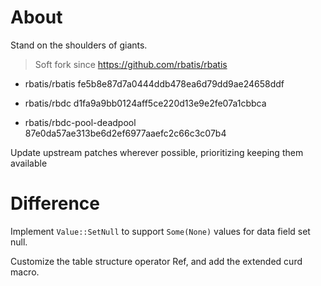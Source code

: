 

# About

Stand on the shoulders of giants.



> Soft fork since https://github.com/rbatis/rbatis


- rbatis/rbatis fe5b8e87d7a0444ddb478ea6d79dd9ae24658ddf

- rbatis/rbdc d1fa9a9bb0124aff5ce220d13e9e2fe07a1cbbca

- rbatis/rbdc-pool-deadpool 87e0da57ae313be6d2ef6977aaefc2c66c3c07b4


Update upstream patches wherever possible, prioritizing keeping them available


# Difference

Implement `Value::SetNull` to support `Some(None)` values for data field set null.

Customize the table structure operator Ref, and add the extended curd macro.
